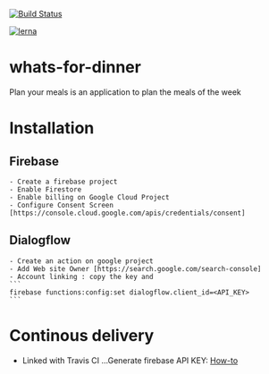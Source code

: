 [![Build Status](https://travis-ci.com/gbrunois/whats-for-dinner.svg?branch=master)](https://travis-ci.com/gbrunois/whats-for-dinner)

[![lerna](https://img.shields.io/badge/maintained%20with-lerna-cc00ff.svg)](https://lernajs.io/)

# whats-for-dinner

Plan your meals is an application to plan the meals of the week

# Installation

## Firebase

    - Create a firebase project
    - Enable Firestore
    - Enable billing on Google Cloud Project
    - Configure Consent Screen [https://console.cloud.google.com/apis/credentials/consent]

## Dialogflow

    - Create an action on google project
    - Add Web site Owner [https://search.google.com/search-console]
    - Account linking : copy the key and
    ```
    firebase functions:config:set dialogflow.client_id=<API_KEY>
    ```

# Continous delivery

- Linked with Travis CI
  ...Generate firebase API KEY: [How-to](https://docs.travis-ci.com/user/deployment/firebase/)
